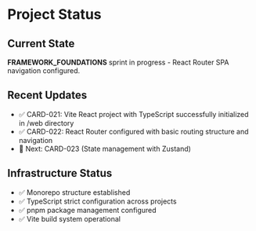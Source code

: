 # Project Status

## Current State

**FRAMEWORK_FOUNDATIONS** sprint in progress - React Router SPA navigation configured.

## Recent Updates

- ✅ CARD-021: Vite React project with TypeScript successfully initialized in /web directory
- ✅ CARD-022: React Router configured with basic routing structure and navigation
- 🔄 Next: CARD-023 (State management with Zustand)

## Infrastructure Status

- ✅ Monorepo structure established
- ✅ TypeScript strict configuration across projects
- ✅ pnpm package management configured
- ✅ Vite build system operational
